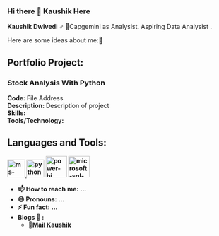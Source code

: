 ### Hi there 👋 Kaushik Here 


**Kaushik Dwivedi ♂️**  💼Capgemini as Analysist. Aspiring Data Analysist .

Here are some ideas about me:📂

<h2 align ="left"> Portfolio Project: </h2>
<p align="left"> 
   <h3>Stock Analysis With Python</h3>
 <b> Code: </b> 
 File Address <br>
 <b> Description: </b>
 Description of project
 <br>
 <b> Skills: </b>
 <br>
 <b> Tools/Technology:<b>
</p>
 

 <h2 align="left">Languages and Tools:</h2>
<p align="left"> 
<a href="https://www.microsoft.com/en-us/microsoft-365/excel" target="_blank"> <img src="https://img.icons8.com/color/48/ms-excel.png" alt="ms-excel" height="40" width="40" /> </a>
<a href="https://www.python.org" target="_blank"><img width="40" height="40" src="https://img.icons8.com/color/48/python--v1.png" alt="python--v3"/></a>
 <a href="https://powerbi.microsoft.com" target="_blank"> <img width="48" height="48" src="https://img.icons8.com/color/48/power-bi.png" alt="power-bi"/></a>
 <a href="https://www.microsoft.com/en-us/sql-server" target="_blank"> <img width="48" height="48" src="https://img.icons8.com/color/48/microsoft-sql-server.png" alt="microsoft-sql-server"/></a>
   

- 📫 How to reach me: ...
- 😄 Pronouns: ...
- ⚡ Fun fact: ...
- Blogs 📰 :
  - [📧Mail Kaushik ](mailto:kaushikdwivedi22@gmail.com)
<!-- <a  href="https://icons8.com/icon/13654/excel">Excel</a> icon by <a href="https://icons8.com">Icons8</a>
